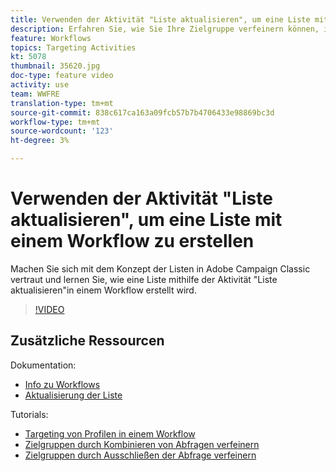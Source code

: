 ```yaml
---
title: Verwenden der Aktivität "Liste aktualisieren", um eine Liste mit einem Workflow zu erstellen
description: Erfahren Sie, wie Sie Ihre Zielgruppe verfeinern können, indem Sie einen Standardausschluss auf einen Workflow anwenden. Außerdem erfahren Sie, wie Sie Vordefinierte Filter erstellen und wie Sie Probleme mit dem Erstellen Ihres Workflows haben.
feature: Workflows
topics: Targeting Activities
kt: 5078
thumbnail: 35620.jpg
doc-type: feature video
activity: use
team: WWFRE
translation-type: tm+mt
source-git-commit: 838c617ca163a09fcb57b7b4706433e98869bc3d
workflow-type: tm+mt
source-wordcount: '123'
ht-degree: 3%

---
```



# Verwenden der Aktivität &quot;Liste aktualisieren&quot;, um eine Liste mit einem Workflow zu erstellen

Machen Sie sich mit dem Konzept der Listen in Adobe Campaign Classic vertraut und lernen Sie, wie eine Liste mithilfe der Aktivität &quot;Liste aktualisieren&quot;in einem Workflow erstellt wird.

>[!VIDEO](https://video.tv.adobe.com/v/35620?quality=12)

## Zusätzliche Ressourcen

Dokumentation:

* [Info zu Workflows](https://docs.adobe.com/content/help/en/campaign-classic/using/automating-with-workflows/introduction/about-workflows.html)
* [Aktualisierung der Liste](https://docs.adobe.com/content/help/en/campaign-classic/using/automating-with-workflows/targeting-activities/list-update.html)

Tutorials:

* [Targeting von Profilen in einem Workflow](/help/getting-started/targeting-profiles-in-a-workflow.md)
* [Zielgruppen durch Kombinieren von Abfragen verfeinern](/help/automating-with-workflows/refining-targets-by-combining-query-results.md)
* [Zielgruppen durch Ausschließen der Abfrage verfeinern](/help/automating-with-workflows/refining-targets-by-excluding-query-results.md)
